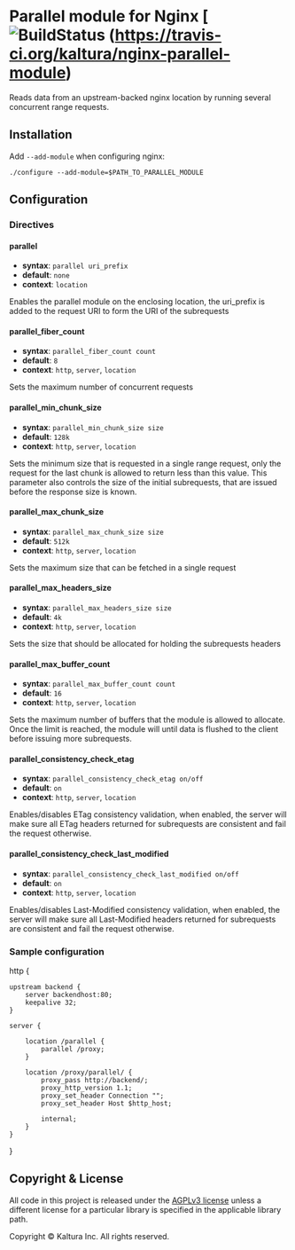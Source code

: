 # Parallel module for Nginx [![BuildStatus](https://travis-ci.org/kaltura/nginx-parallel-module.svg?branch=master) (https://travis-ci.org/kaltura/nginx-parallel-module)

Reads data from an upstream-backed nginx location by running several concurrent range requests.

## Installation

Add `--add-module` when configuring nginx:

    ./configure --add-module=$PATH_TO_PARALLEL_MODULE

## Configuration

### Directives

#### parallel
* **syntax**: `parallel uri_prefix`
* **default**: `none`
* **context**: `location`

Enables the parallel module on the enclosing location, the uri_prefix is added to the request URI 
to form the URI of the subrequests

#### parallel_fiber_count
* **syntax**: `parallel_fiber_count count`
* **default**: `8`
* **context**: `http`, `server`, `location`

Sets the maximum number of concurrent requests

#### parallel_min_chunk_size
* **syntax**: `parallel_min_chunk_size size`
* **default**: `128k`
* **context**: `http`, `server`, `location`

Sets the minimum size that is requested in a single range request, only the request for the last chunk
is allowed to return less than this value. This parameter also controls the size of the initial subrequests,
that are issued before the response size is known.

#### parallel_max_chunk_size
* **syntax**: `parallel_max_chunk_size size`
* **default**: `512k`
* **context**: `http`, `server`, `location`

Sets the maximum size that can be fetched in a single request

#### parallel_max_headers_size
* **syntax**: `parallel_max_headers_size size`
* **default**: `4k`
* **context**: `http`, `server`, `location`

Sets the size that should be allocated for holding the subrequests headers

#### parallel_max_buffer_count
* **syntax**: `parallel_max_buffer_count count`
* **default**: `16`
* **context**: `http`, `server`, `location`

Sets the maximum number of buffers that the module is allowed to allocate.
Once the limit is reached, the module will until data is flushed to the client before issuing
more subrequests.

#### parallel_consistency_check_etag
* **syntax**: `parallel_consistency_check_etag on/off`
* **default**: `on`
* **context**: `http`, `server`, `location`

Enables/disables ETag consistency validation, when enabled, the server will make sure all ETag headers
returned for subrequests are consistent and fail the request otherwise.

#### parallel_consistency_check_last_modified
* **syntax**: `parallel_consistency_check_last_modified on/off`
* **default**: `on`
* **context**: `http`, `server`, `location`

Enables/disables Last-Modified consistency validation, when enabled, the server will make sure all Last-Modified headers
returned for subrequests are consistent and fail the request otherwise.

### Sample configuration

http {

	upstream backend {
		server backendhost:80;
		keepalive 32;
	}

	server {

		location /parallel {
			parallel /proxy;
		}
		
		location /proxy/parallel/ {
			proxy_pass http://backend/;
			proxy_http_version 1.1;
			proxy_set_header Connection "";
			proxy_set_header Host $http_host;
			
			internal;
		}
	}
}

## Copyright & License

All code in this project is released under the [AGPLv3 license](http://www.gnu.org/licenses/agpl-3.0.html) unless a different license for a particular library is specified in the applicable library path. 

Copyright © Kaltura Inc. All rights reserved.
